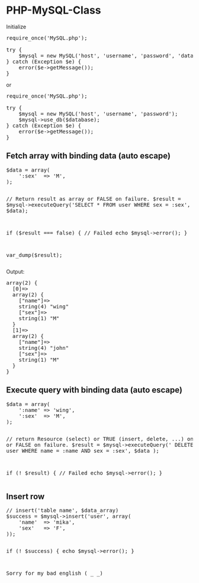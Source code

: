 PHP-MySQL-Class
===============

Initialize

<pre>
require_once('MySQL.php');

try {
	$mysql = new MySQL('host', 'username', 'password', 'database');
} catch (Exception $e) {
	error($e->getMessage());
}
</pre>
or
<pre>
require_once('MySQL.php');

try {
	$mysql = new MySQL('host', 'username', 'password');
	$mysql->use_db($database);
} catch (Exception $e) {
	error($e->getMessage());
}
</pre>

<h2>Fetch array with binding data (auto escape)</h2>
<pre>
$data = array(
	':sex'	=> 'M',
);

// Return result as array or FALSE on failure.
$result = $mysql->executeQuery('SELECT * FROM user WHERE sex = :sex', $data);

if ($result === false) {
	// Failed
	echo $mysql->error();
}

var_dump($result);
</pre>

Output:

<pre>
array(2) {
  [0]=>
  array(2) {
    ["name"]=>
    string(4) "wing"
    ["sex"]=>
    string(1) "M"
  }
  [1]=>
  array(2) {
    ["name"]=>
    string(4) "john"
    ["sex"]=>
    string(1) "M"
  }
}
</pre>

<h2>Execute query with binding data (auto escape)</h2>
<pre>
$data = array(
	':name'	=> 'wing',
	':sex'	=> 'M',
);

// return Resource (select) or TRUE (insert, delete, ...) on success or FALSE on failure.
$result = $mysql->executeQuery('
	DELETE * FROM user
	WHERE name = :name AND sex = :sex',
	$data
);

if (! $result) {
	// Failed
	echo $mysql->error();
}
</pre>

<h2>Insert row</h2>
<pre>
// insert('table name', $data_array)
$success = $mysql->insert('user', array(
	'name'	=> 'mika',
	'sex'	=> 'F',
));

if (! $success) {
	echo $mysql->error();
}

Sorry for my bad english ( _ _)
